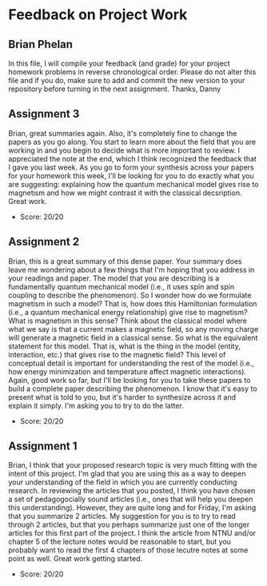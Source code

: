 # Feedback on Project Work
## Brian Phelan

In this file, I will compile your feedback (and grade) for your project homework problems in reverse chronological order. Please do not alter this file and if you do, make sure to add and commit the new version to your repository before turning in the next assignment. Thanks, Danny

## Assignment 3

Brian, great summaries again. Also, it's completely fine to change the papers as you go along. You start to learn more about the field that you are working in and you begin to decide what is more important to review. I appreciated the note at the end, which I think recognized the feedback that I gave you last week. As you go to form your synthesis across your papers for your homework this week, I'll be looking for you to do exactly what you are suggesting: explaining how the quantum mechanical model gives rise to magnetism and how we might contrast it with the classical decsription. Great work.

* Score: 20/20

## Assignment 2

Brian, this is a great summary of this dense paper. Your summary does leave me wondering about a few things that I'm hoping that you address in your readings and paper. The model that you are describing is a fundamentally quantum mechanical model (i.e., it uses spin and spin coupling to describe the phenomenon). So I wonder how do we formulate magnetism in such a model? That is, how does this Hamiltonian formulation (i.e., a quantum mechanical energy relationship) give rise to magnetism? What is magnetism in this sense? Think about the classical model where what we say is that a current makes a magnetic field, so any moving charge will generate a magnetic field in a classical sense. So what is the equivalent statement for this model. That is, what is the thing in the model (entity, interaction, etc.) that gives rise to the magnetic field? This level of conceptual detail is important for understanding the rest of the model (i.e., how energy minimization and temperature affect magnetic interactions). Again, good work so far, but I'll be looking for you to take these papers to build a complete paper describing the phenomenon. I know that it's easy to present what is told to you, but it's harder to synthesize across it and explain it simply. I'm asking you to try to do the latter.

* Score: 20/20

## Assignment 1

Brian, I think that your proposed research topic is very much fitting with the intent of this project. I'm glad that you are using this as a way to deepen your understanding of the field in which you are currently conducting research. In reviewing the articles that you posted, I think you have chosen a set of pedagogocially sound articles (i.e., ones that will help you deepen this understanding). However, they are quite long and for Friday, I'm asking that you summarize 2 articles. My suggestion for you is to try to read through 2 articles, but that you perhaps summarize just one of the longer articles for this first part of the project. I think the article from NTNU and/or chapter 5 of the lecture notes would be reasonable to start, but you probably want to read the first 4 chapters of those lecutre notes at some point as well. Great work getting started.

* Score: 20/20
